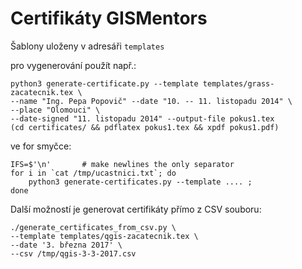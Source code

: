Certifikáty GISMentors
======================
Šablony uloženy v adresáři `templates`

pro vygenerování použít např.:

    python3 generate-certificate.py --template templates/grass-zacatecnik.tex \
    --name "Ing. Pepa Popovič" --date "10. -- 11. listopadu 2014" \
    --place "Olomouci" \
    --date-signed "11. listopadu 2014" --output-file pokus1.tex
    (cd certificates/ && pdflatex pokus1.tex && xpdf pokus1.pdf)

ve for smyčce:

    IFS=$'\n'       # make newlines the only separator
    for i in `cat /tmp/ucastnici.txt`; do
        python3 generate-certificates.py --template .... ;
    done

Další možností je generovat certifikáty přímo z CSV souboru:

    ./generate_certificates_from_csv.py \
    --template templates/qgis-zacatecnik.tex \
    --date '3. března 2017' \
    --csv /tmp/qgis-3-3-2017.csv
